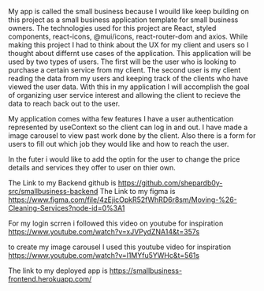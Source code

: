My app is called the small business because I wouild like keep building on this project as a small business application template for small business owners. The technologies used for this project are React, styled components, react-icons, @mui/icons, react-router-dom and axios. While making this project I had to think about the UX for my client and users so I thought about differnt use cases of the application. This application will be used by two types of users. The first will be the user who is looking to purchase a certain service from my client. The second user is my client reading the data from my users and keeping track of the clients who have viewed the user data. With this in my application I will accomplish the goal of organizing user service interest and allowing the client to recieve the data to reach back out to the user.

My application comes witha few features I have a user authentication represented by useContext so the client can log in and out. I have made a image carousel to view past work done by the client. Also there is a form for users to fill out which job they would like and how to reach the user.

In the futer i would like to add the optin for the user to change the price details and services they offer to user on thier own.

 The Link to my Backend github is https://github.com/shepardb0y-src/smallbusiness-backend
 The Link to my figma is https://www.figma.com/file/4zEjicOpkR52fWhRD6r8sm/Moving-%26-Cleaning-Services?node-id=0%3A1

For my login scrren i followed this video on youtube for inspiration https://www.youtube.com/watch?v=xJVPydZNA14&t=357s

to create my image carousel I used this youtube video for inspiration
https://www.youtube.com/watch?v=l1MYfu5YWHc&t=561s

The link to my deployed app is https://smallbusiness-frontend.herokuapp.com/
